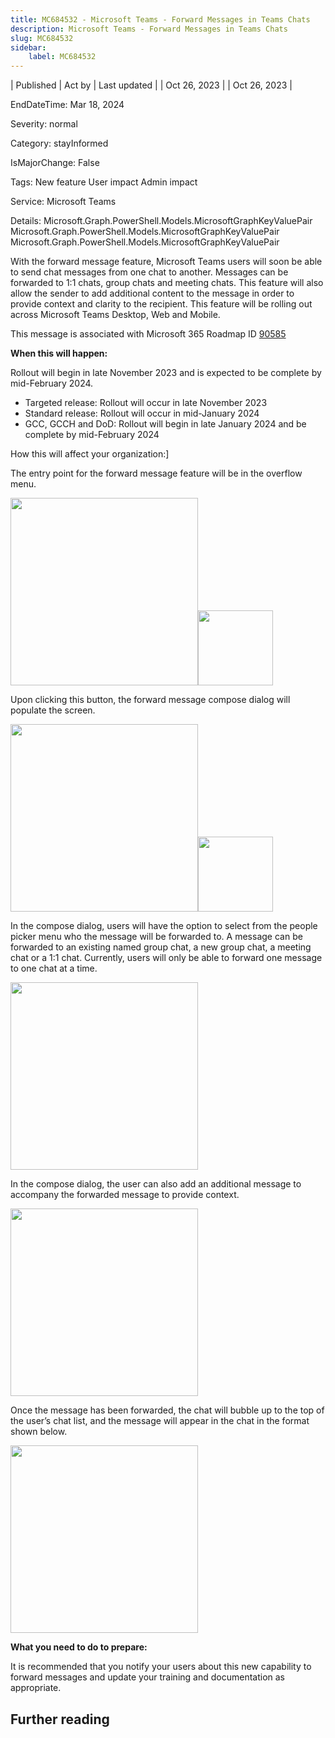 ```yaml
---
title: MC684532 - Microsoft Teams - Forward Messages in Teams Chats
description: Microsoft Teams - Forward Messages in Teams Chats
slug: MC684532
sidebar:
    label: MC684532
---
```



| Published | Act by | Last updated |
| Oct 26, 2023 |  | Oct 26, 2023 |

EndDateTime: Mar 18, 2024

Severity: normal

Category: stayInformed

IsMajorChange: False

Tags: New feature User impact Admin impact

Service: Microsoft Teams

Details: Microsoft.Graph.PowerShell.Models.MicrosoftGraphKeyValuePair Microsoft.Graph.PowerShell.Models.MicrosoftGraphKeyValuePair Microsoft.Graph.PowerShell.Models.MicrosoftGraphKeyValuePair

<p>With the forward message feature, Microsoft Teams users will soon be able to send chat messages from one chat to another. Messages can be forwarded to 1:1 chats, group chats and meeting chats. This feature will also allow the sender to add additional content to the message in order to provide context and clarity to the recipient.  This feature will be rolling out across Microsoft Teams Desktop, Web and Mobile.</p><p>This message is associated with Microsoft 365 Roadmap ID <a href="https://www.microsoft.com/microsoft-365/roadmap?filters=&amp;searchterms=90585" target="_blank">90585</a></p><p><b>When this will happen:</b></p><p>Rollout will begin in late November 2023 and is expected to be complete by mid-February 2024.</p><ul><li>Targeted release: Rollout will occur in late November 2023</li><li>Standard release: Rollout will occur in mid-January 2024</li><li>GCC, GCCH and DoD: Rollout will begin in late January 2024 and be complete by mid-February 2024</li></ul><p>How this will affect your organization:]</p><p>The entry point for the forward message feature will be in the overflow menu.&nbsp;<br></p><p><img src="https://img-prod-cms-rt-microsoft-com.akamaized.net/cms/api/am/imageFileData/RW1dchm?ver=4fb5" style="width: 300px;"><img src="https://img-prod-cms-rt-microsoft-com.akamaized.net/cms/api/am/imageFileData/RW1d4AY?ver=0d67" style="width: 120px;"><br></p><p>Upon clicking this button, the forward message compose dialog will populate the screen.&nbsp;<br></p><p><img src="https://img-prod-cms-rt-microsoft-com.akamaized.net/cms/api/am/imageFileData/RW1dchn?ver=dbea" style="width: 300px;"><img src="https://img-prod-cms-rt-microsoft-com.akamaized.net/cms/api/am/imageFileData/RW1d73V?ver=854c" style="width: 120px;"><br></p><p>In the compose dialog, users will have the option to select from the people picker menu who the message will be forwarded to. A message can be forwarded to an existing named group chat, a new group chat, a meeting chat or a 1:1 chat. Currently, users will only be able to forward one message to one chat at a time.&nbsp;<br></p><p><img src="https://img-prod-cms-rt-microsoft-com.akamaized.net/cms/api/am/imageFileData/RW1d9LK?ver=8bdb" style="width: 300px;"><br></p><p>In the compose dialog, the user can also add an additional message to accompany the forwarded message to provide context.&nbsp;<br></p><p><img src="https://img-prod-cms-rt-microsoft-com.akamaized.net/cms/api/am/imageFileData/RW1deUv?ver=345a" style="width: 300px;"><br></p><p>Once the message has been forwarded, the chat will bubble up to the top of the user’s chat list, and the message will appear in the chat in the format shown below.&nbsp;<br></p><p><img src="https://img-prod-cms-rt-microsoft-com.akamaized.net/cms/api/am/imageFileData/RW1dchr?ver=970a" style="width: 300px;"><br></p><p><b>What you need to do to prepare:</b><br></p><p>It is recommended that you notify your users about this new capability to forward messages and update your training and documentation as appropriate.&nbsp;</p>

## Further reading
